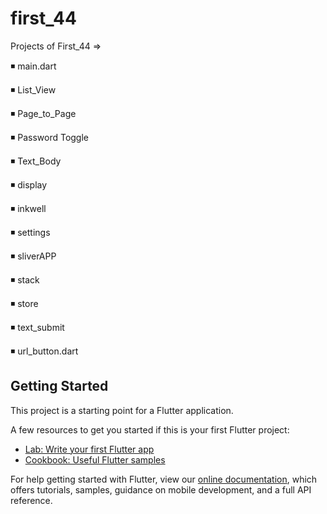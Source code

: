 # first_44

Projects of First_44 =>

◾ main.dart

◾ List_View

◾ Page_to_Page

◾ Password Toggle

◾ Text_Body

◾ display

◾ inkwell

◾ settings

◾ sliverAPP

◾ stack

◾ store

◾ text_submit

◾ url_button.dart

## Getting Started

This project is a starting point for a Flutter application.

A few resources to get you started if this is your first Flutter project:

- [Lab: Write your first Flutter app](https://flutter.dev/docs/get-started/codelab)
- [Cookbook: Useful Flutter samples](https://flutter.dev/docs/cookbook)

For help getting started with Flutter, view our
[online documentation](https://flutter.dev/docs), which offers tutorials,
samples, guidance on mobile development, and a full API reference.
